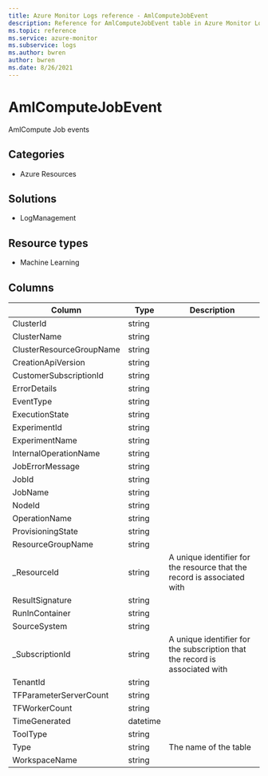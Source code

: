 ```yaml
---
title: Azure Monitor Logs reference - AmlComputeJobEvent
description: Reference for AmlComputeJobEvent table in Azure Monitor Logs.
ms.topic: reference
ms.service: azure-monitor
ms.subservice: logs
ms.author: bwren
author: bwren
ms.date: 8/26/2021
---
```


# AmlComputeJobEvent

 AmlCompute Job events

## Categories

- Azure Resources
## Solutions

- LogManagement
## Resource types

- Machine Learning




## Columns

|Column|Type|Description|
|---|---|---|
|ClusterId|string||
|ClusterName|string||
|ClusterResourceGroupName|string||
|CreationApiVersion|string||
|CustomerSubscriptionId|string||
|ErrorDetails|string||
|EventType|string||
|ExecutionState|string||
|ExperimentId|string||
|ExperimentName|string||
|InternalOperationName|string||
|JobErrorMessage|string||
|JobId|string||
|JobName|string||
|NodeId|string||
|OperationName|string||
|ProvisioningState|string||
|ResourceGroupName|string||
|_ResourceId|string|A unique identifier for the resource that the record is associated with|
|ResultSignature|string||
|RunInContainer|string||
|SourceSystem|string||
|_SubscriptionId|string|A unique identifier for the subscription that the record is associated with|
|TenantId|string||
|TFParameterServerCount|string||
|TFWorkerCount|string||
|TimeGenerated|datetime||
|ToolType|string||
|Type|string|The name of the table|
|WorkspaceName|string||
